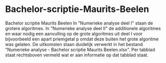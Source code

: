 # Bachelor-scriptie-Maurits-Beelen
Bachelor scriptie Maurits Beelen 
In "Numerieke analyse deel I" staan de grotere algoritmes. 
In "Numerieke analyse deel II" de additionele algoritmes en waar nodig een aanvulling op de grote algoritmes uit deel I voor bijvoorbeeld een apart priemgetal p omdat deze buiten het grote algoritme was gelaten. 
De uitkomsten staan duidelijk verwerkt in het bestand "Numerieke analyse - Bachelor scriptie Maurits Beelen.xlsx". Per tabblad staat rechtsboven vermeld wat er aan informatie op dat tabblad staat. 

